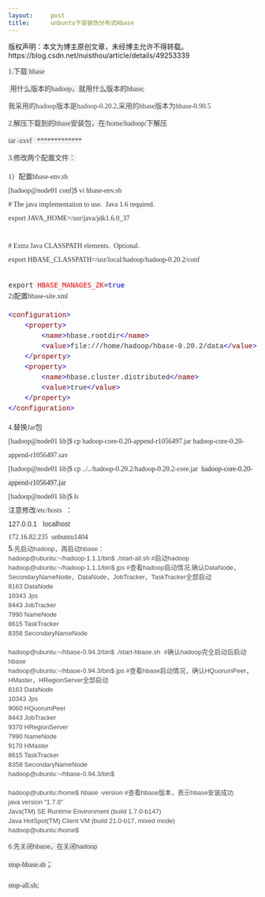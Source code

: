 ```yaml
---
layout:     post
title:      unbuntu下安装伪分布式Hbase
---
```

<div id="article_content" class="article_content clearfix csdn-tracking-statistics" data-pid="blog" data-mod="popu_307" data-dsm="post">
								<div class="article-copyright">
					版权声明：本文为博主原创文章，未经博主允许不得转载。					https://blog.csdn.net/nuisthou/article/details/49253339				</div>
								            <link rel="stylesheet" href="https://csdnimg.cn/release/phoenix/template/css/ck_htmledit_views-f76675cdea.css">
						<div class="htmledit_views" id="content_views">
                
<span style="color:rgb(68,68,68);font-family:'微软雅黑', '宋体';font-size:14px;line-height:21px;background-color:rgb(241,241,241);">1.下载 hbase</span><br style="color:rgb(68,68,68);font-family:'微软雅黑', '宋体';font-size:14px;line-height:21px;background-color:rgb(241,241,241);"><p><span style="color:rgb(68,68,68);font-family:'微软雅黑', '宋体';font-size:14px;line-height:21px;background-color:rgb(241,241,241);"> 用什么版本的hadoop，就用什么版本的hbase;</span></p>
<p><span style="font-family:'微软雅黑', '宋体';color:#444444;"><span style="font-size:14px;line-height:21px;">我采用的hadoop版本是hadoop-0.20.2,采用的hbase版本为hbase-0.90.5</span></span></p>
<p><span style="color:rgb(68,68,68);font-family:'微软雅黑', '宋体';font-size:14px;line-height:21px;background-color:rgb(241,241,241);">2.解压下载到的hbase安装包，在/home/hadoop/下解压</span></p>
<p><span style="color:rgb(68,68,68);font-family:'微软雅黑', '宋体';font-size:14px;line-height:21px;background-color:rgb(241,241,241);">tar -zxvf   *************</span></p>
<p><span style="color:rgb(68,68,68);font-family:'微软雅黑', '宋体';font-size:14px;line-height:21px;background-color:rgb(241,241,241);">3.修改两个配置文件：</span></p>
<p><span style="color:rgb(68,68,68);font-family:'微软雅黑', '宋体';font-size:14px;line-height:21px;background-color:rgb(241,241,241);"></span></p>
<div style="border-width:0px;list-style:none;color:rgb(51,51,51);font-family:'宋体';font-size:14px;line-height:28px;">
1）配置hbase-env.sh </div>
<div style="border-width:0px;list-style:none;color:rgb(51,51,51);font-family:'宋体';font-size:14px;line-height:28px;">
[hadoop@node01 conf]$ vi hbase-env.sh</div>
<div style="border-width:0px;list-style:none;color:rgb(51,51,51);font-family:'宋体';font-size:14px;line-height:28px;">
# The java implementation to use.  Java 1.6 required.</div>
<div style="border-width:0px;list-style:none;color:rgb(51,51,51);font-family:'宋体';font-size:14px;line-height:28px;">
export JAVA_HOME=/usr/java/jdk1.6.0_37</div>
<div style="border-width:0px;list-style:none;color:rgb(51,51,51);font-family:'宋体';font-size:14px;line-height:28px;">
 </div>
<div style="border-width:0px;list-style:none;color:rgb(51,51,51);font-family:'宋体';font-size:14px;line-height:28px;">
# Extra Java CLASSPATH elements.  Optional.</div>
<div style="border-width:0px;list-style:none;color:rgb(51,51,51);font-family:'宋体';font-size:14px;line-height:28px;">
export HBASE_CLASSPATH=/usr/local/hadoop/hadoop-0.20.2/conf</div>
<div style="border-width:0px;list-style:none;color:rgb(51,51,51);font-family:'宋体';font-size:14px;line-height:28px;">
<br></div>
<div style="border-width:0px;list-style:none;color:rgb(51,51,51);font-family:'宋体';font-size:14px;line-height:28px;">
<span style="font-family:Monaco, 'DejaVu Sans Mono', 'Bitstream Vera Sans Mono', Consolas, 'Courier New', monospace;line-height:18px;background-color:rgb(250,250,250);">export </span><span class="attribute" style="border:none;color:#FF0000;background-color:rgb(250,250,250);font-family:Monaco, 'DejaVu Sans Mono', 'Bitstream Vera Sans Mono', Consolas, 'Courier New', monospace;line-height:18px;">HBASE_MANAGES_ZK</span><span style="font-family:Monaco, 'DejaVu Sans Mono', 'Bitstream Vera Sans Mono', Consolas, 'Courier New', monospace;line-height:18px;background-color:rgb(250,250,250);">=</span><span class="attribute-value" style="border:none;color:#0000FF;background-color:rgb(250,250,250);font-family:Monaco, 'DejaVu Sans Mono', 'Bitstream Vera Sans Mono', Consolas, 'Courier New', monospace;line-height:18px;">true</span><span style="font-family:Monaco, 'DejaVu Sans Mono', 'Bitstream Vera Sans Mono', Consolas, 'Courier New', monospace;line-height:18px;background-color:rgb(250,250,250);"> </span><br></div>
<div style="border-width:0px;list-style:none;color:rgb(51,51,51);font-family:'宋体';font-size:14px;line-height:28px;">
2)<span style="color:rgb(51,51,51);font-family:'宋体';font-size:14px;line-height:28px;">配置hbase-site.xml </span></div>
<div style="border-width:0px;list-style:none;color:rgb(51,51,51);font-family:'宋体';font-size:14px;line-height:28px;">
<span style="color:rgb(51,51,51);font-family:'宋体';font-size:14px;line-height:28px;"></span>
<pre style="line-height:18px;font-family:'Courier New' !important;"><span style="color:rgb(0,0,255);line-height:1.5 !important;">&lt;</span><span style="color:rgb(128,0,0);line-height:1.5 !important;">configuration</span><span style="color:rgb(0,0,255);line-height:1.5 !important;">&gt;</span>
    <span style="color:rgb(0,0,255);line-height:1.5 !important;">&lt;</span><span style="color:rgb(128,0,0);line-height:1.5 !important;">property</span><span style="color:rgb(0,0,255);line-height:1.5 !important;">&gt;</span>
        <span style="color:rgb(0,0,255);line-height:1.5 !important;">&lt;</span><span style="color:rgb(128,0,0);line-height:1.5 !important;">name</span><span style="color:rgb(0,0,255);line-height:1.5 !important;">&gt;</span>hbase.rootdir<span style="color:rgb(0,0,255);line-height:1.5 !important;">&lt;/</span><span style="color:rgb(128,0,0);line-height:1.5 !important;">name</span><span style="color:rgb(0,0,255);line-height:1.5 !important;">&gt;</span>
        <span style="color:rgb(0,0,255);line-height:1.5 !important;">&lt;</span><span style="color:rgb(128,0,0);line-height:1.5 !important;">value</span><span style="color:rgb(0,0,255);line-height:1.5 !important;">&gt;</span>file:///home/hadoop/hbase-0.20.2/data<span style="color:rgb(0,0,255);line-height:1.5 !important;">&lt;/</span><span style="color:rgb(128,0,0);line-height:1.5 !important;">value</span><span style="color:rgb(0,0,255);line-height:1.5 !important;">&gt;</span>
    <span style="color:rgb(0,0,255);line-height:1.5 !important;">&lt;/</span><span style="color:rgb(128,0,0);line-height:1.5 !important;">property</span><span style="color:rgb(0,0,255);line-height:1.5 !important;">&gt;</span>
    <span style="color:rgb(0,0,255);line-height:1.5 !important;">&lt;</span><span style="color:rgb(128,0,0);line-height:1.5 !important;">property</span><span style="color:rgb(0,0,255);line-height:1.5 !important;">&gt;</span>
        <span style="color:rgb(0,0,255);line-height:1.5 !important;">&lt;</span><span style="color:rgb(128,0,0);line-height:1.5 !important;">name</span><span style="color:rgb(0,0,255);line-height:1.5 !important;">&gt;</span>hbase.cluster.distributed<span style="color:rgb(0,0,255);line-height:1.5 !important;">&lt;/</span><span style="color:rgb(128,0,0);line-height:1.5 !important;">name</span><span style="color:rgb(0,0,255);line-height:1.5 !important;">&gt;</span>
        <span style="color:rgb(0,0,255);line-height:1.5 !important;">&lt;</span><span style="color:rgb(128,0,0);line-height:1.5 !important;">value</span><span style="color:rgb(0,0,255);line-height:1.5 !important;">&gt;</span>true<span style="color:rgb(0,0,255);line-height:1.5 !important;">&lt;/</span><span style="color:rgb(128,0,0);line-height:1.5 !important;">value</span><span style="color:rgb(0,0,255);line-height:1.5 !important;">&gt;</span>
    <span style="color:rgb(0,0,255);line-height:1.5 !important;">&lt;/</span><span style="color:rgb(128,0,0);line-height:1.5 !important;">property</span><span style="color:rgb(0,0,255);line-height:1.5 !important;">&gt;</span>
<span style="color:rgb(0,0,255);line-height:1.5 !important;">&lt;/</span><span style="color:rgb(128,0,0);line-height:1.5 !important;">configuration</span><span style="color:rgb(0,0,255);line-height:1.5 !important;">&gt;</span></pre>
4.替换Jar包
<div style="border-width:0px;list-style:none;color:rgb(51,51,51);font-family:'宋体';font-size:14px;line-height:28px;">
[hadoop@node01 lib]$ cp hadoop-core-0.20-append-r1056497.jar hadoop-core-0.20-append-r1056497.sav</div>
<div style="border-width:0px;list-style:none;color:rgb(51,51,51);font-family:'宋体';font-size:14px;line-height:28px;">
[hadoop@node01 lib]$ cp ../../hadoop-0.20.2/hadoop-0.20.2-core.jar  <span style="color:rgb(51,51,51);font-family:'宋体';font-size:14px;line-height:28px;background-color:rgb(241,241,241);">hadoop-core-0.20-append-r1056497.jar</span></div>
<div style="border-width:0px;list-style:none;color:rgb(51,51,51);font-family:'宋体';font-size:14px;line-height:28px;">
[hadoop@node01 lib]$ ls</div>
<div style="border-width:0px;list-style:none;color:rgb(51,51,51);font-family:'宋体';font-size:14px;line-height:28px;">
注意修改/etc/hosts  ：</div>
<div style="border-width:0px;list-style:none;color:rgb(51,51,51);font-family:'宋体';font-size:14px;line-height:28px;">
<span style="color:rgb(54,46,43);font-family:Arial;font-size:14px;line-height:26px;">127.0.0.1   localhost </span></div>
<div style="border-width:0px;list-style:none;color:rgb(51,51,51);font-family:'宋体';font-size:14px;line-height:28px;">
172.16.82.235  unbuntu1404  </div>
</div>
5.<span style="color:rgb(75,75,75);font-family:Verdana, Geneva, Arial, Helvetica, sans-serif;font-size:13px;line-height:19px;">先启动hadoop，再启动hbase：</span><br style="color:rgb(75,75,75);font-family:Verdana, Geneva, Arial, Helvetica, sans-serif;font-size:13px;line-height:19px;"><span style="color:rgb(75,75,75);font-family:Verdana, Geneva, Arial, Helvetica, sans-serif;font-size:13px;line-height:19px;">hadoop@ubuntu:~/hadoop-1.1.1/bin$ ./start-all.sh #启动hadoop</span><br style="color:rgb(75,75,75);font-family:Verdana, Geneva, Arial, Helvetica, sans-serif;font-size:13px;line-height:19px;"><span style="color:rgb(75,75,75);font-family:Verdana, Geneva, Arial, Helvetica, sans-serif;font-size:13px;line-height:19px;">hadoop@ubuntu:~/hadoop-1.1.1/bin$ jps #查看hadoop启动情况,确认DataNode，SecondaryNameNode，DataNode，JobTracker，TaskTracker全部启动</span><br style="color:rgb(75,75,75);font-family:Verdana, Geneva, Arial, Helvetica, sans-serif;font-size:13px;line-height:19px;"><span style="color:rgb(75,75,75);font-family:Verdana, Geneva, Arial, Helvetica, sans-serif;font-size:13px;line-height:19px;">8163 DataNode</span><br style="color:rgb(75,75,75);font-family:Verdana, Geneva, Arial, Helvetica, sans-serif;font-size:13px;line-height:19px;"><span style="color:rgb(75,75,75);font-family:Verdana, Geneva, Arial, Helvetica, sans-serif;font-size:13px;line-height:19px;">10343 Jps</span><br style="color:rgb(75,75,75);font-family:Verdana, Geneva, Arial, Helvetica, sans-serif;font-size:13px;line-height:19px;"><span style="color:rgb(75,75,75);font-family:Verdana, Geneva, Arial, Helvetica, sans-serif;font-size:13px;line-height:19px;">8443 JobTracker</span><br style="color:rgb(75,75,75);font-family:Verdana, Geneva, Arial, Helvetica, sans-serif;font-size:13px;line-height:19px;"><span style="color:rgb(75,75,75);font-family:Verdana, Geneva, Arial, Helvetica, sans-serif;font-size:13px;line-height:19px;">7990 NameNode</span><br style="color:rgb(75,75,75);font-family:Verdana, Geneva, Arial, Helvetica, sans-serif;font-size:13px;line-height:19px;"><span style="color:rgb(75,75,75);font-family:Verdana, Geneva, Arial, Helvetica, sans-serif;font-size:13px;line-height:19px;">8615 TaskTracker</span><br style="color:rgb(75,75,75);font-family:Verdana, Geneva, Arial, Helvetica, sans-serif;font-size:13px;line-height:19px;"><span style="color:rgb(75,75,75);font-family:Verdana, Geneva, Arial, Helvetica, sans-serif;font-size:13px;line-height:19px;">8358 SecondaryNameNode </span><br style="color:rgb(75,75,75);font-family:Verdana, Geneva, Arial, Helvetica, sans-serif;font-size:13px;line-height:19px;"><br style="color:rgb(75,75,75);font-family:Verdana, Geneva, Arial, Helvetica, sans-serif;font-size:13px;line-height:19px;"><span style="color:rgb(75,75,75);font-family:Verdana, Geneva, Arial, Helvetica, sans-serif;font-size:13px;line-height:19px;">hadoop@ubuntu:~/hbase-0.94.3/bin$ ./start-hbase.sh  #确认hadoop完全启动后启动hbase</span><br style="color:rgb(75,75,75);font-family:Verdana, Geneva, Arial, Helvetica, sans-serif;font-size:13px;line-height:19px;"><span style="color:rgb(75,75,75);font-family:Verdana, Geneva, Arial, Helvetica, sans-serif;font-size:13px;line-height:19px;">hadoop@ubuntu:~/hbase-0.94.3/bin$ jps #查看hbase启动情况，确认HQuorumPeer，HMaster，HRegionServer全部启动</span><br style="color:rgb(75,75,75);font-family:Verdana, Geneva, Arial, Helvetica, sans-serif;font-size:13px;line-height:19px;"><span style="color:rgb(75,75,75);font-family:Verdana, Geneva, Arial, Helvetica, sans-serif;font-size:13px;line-height:19px;">8163 DataNode</span><br style="color:rgb(75,75,75);font-family:Verdana, Geneva, Arial, Helvetica, sans-serif;font-size:13px;line-height:19px;"><span style="color:rgb(75,75,75);font-family:Verdana, Geneva, Arial, Helvetica, sans-serif;font-size:13px;line-height:19px;">10343 Jps</span><br style="color:rgb(75,75,75);font-family:Verdana, Geneva, Arial, Helvetica, sans-serif;font-size:13px;line-height:19px;"><span style="color:rgb(75,75,75);font-family:Verdana, Geneva, Arial, Helvetica, sans-serif;font-size:13px;line-height:19px;">9060 HQuorumPeer</span><br style="color:rgb(75,75,75);font-family:Verdana, Geneva, Arial, Helvetica, sans-serif;font-size:13px;line-height:19px;"><span style="color:rgb(75,75,75);font-family:Verdana, Geneva, Arial, Helvetica, sans-serif;font-size:13px;line-height:19px;">8443 JobTracker</span><br style="color:rgb(75,75,75);font-family:Verdana, Geneva, Arial, Helvetica, sans-serif;font-size:13px;line-height:19px;"><span style="color:rgb(75,75,75);font-family:Verdana, Geneva, Arial, Helvetica, sans-serif;font-size:13px;line-height:19px;">9370 HRegionServer</span><br style="color:rgb(75,75,75);font-family:Verdana, Geneva, Arial, Helvetica, sans-serif;font-size:13px;line-height:19px;"><span style="color:rgb(75,75,75);font-family:Verdana, Geneva, Arial, Helvetica, sans-serif;font-size:13px;line-height:19px;">7990 NameNode</span><br style="color:rgb(75,75,75);font-family:Verdana, Geneva, Arial, Helvetica, sans-serif;font-size:13px;line-height:19px;"><span style="color:rgb(75,75,75);font-family:Verdana, Geneva, Arial, Helvetica, sans-serif;font-size:13px;line-height:19px;">9170 HMaster</span><br style="color:rgb(75,75,75);font-family:Verdana, Geneva, Arial, Helvetica, sans-serif;font-size:13px;line-height:19px;"><span style="color:rgb(75,75,75);font-family:Verdana, Geneva, Arial, Helvetica, sans-serif;font-size:13px;line-height:19px;">8615 TaskTracker</span><br style="color:rgb(75,75,75);font-family:Verdana, Geneva, Arial, Helvetica, sans-serif;font-size:13px;line-height:19px;"><span style="color:rgb(75,75,75);font-family:Verdana, Geneva, Arial, Helvetica, sans-serif;font-size:13px;line-height:19px;">8358 SecondaryNameNode</span><br style="color:rgb(75,75,75);font-family:Verdana, Geneva, Arial, Helvetica, sans-serif;font-size:13px;line-height:19px;"><span style="color:rgb(75,75,75);font-family:Verdana, Geneva, Arial, Helvetica, sans-serif;font-size:13px;line-height:19px;">hadoop@ubuntu:~/hbase-0.94.3/bin$ </span><br style="color:rgb(75,75,75);font-family:Verdana, Geneva, Arial, Helvetica, sans-serif;font-size:13px;line-height:19px;"><br style="color:rgb(75,75,75);font-family:Verdana, Geneva, Arial, Helvetica, sans-serif;font-size:13px;line-height:19px;"><span style="color:rgb(75,75,75);font-family:Verdana, Geneva, Arial, Helvetica, sans-serif;font-size:13px;line-height:19px;">hadoop@ubuntu:/home$ hbase -version #查看hbase版本，表示hbase安装成功</span><br style="color:rgb(75,75,75);font-family:Verdana, Geneva, Arial, Helvetica, sans-serif;font-size:13px;line-height:19px;"><span style="color:rgb(75,75,75);font-family:Verdana, Geneva, Arial, Helvetica, sans-serif;font-size:13px;line-height:19px;">java version "1.7.0"</span><br style="color:rgb(75,75,75);font-family:Verdana, Geneva, Arial, Helvetica, sans-serif;font-size:13px;line-height:19px;"><span style="color:rgb(75,75,75);font-family:Verdana, Geneva, Arial, Helvetica, sans-serif;font-size:13px;line-height:19px;">Java(TM) SE Runtime Environment (build 1.7.0-b147)</span><br style="color:rgb(75,75,75);font-family:Verdana, Geneva, Arial, Helvetica, sans-serif;font-size:13px;line-height:19px;"><span style="color:rgb(75,75,75);font-family:Verdana, Geneva, Arial, Helvetica, sans-serif;font-size:13px;line-height:19px;">Java HotSpot(TM) Client VM (build 21.0-b17, mixed mode)</span><br style="color:rgb(75,75,75);font-family:Verdana, Geneva, Arial, Helvetica, sans-serif;font-size:13px;line-height:19px;"><span style="color:rgb(75,75,75);font-family:Verdana, Geneva, Arial, Helvetica, sans-serif;font-size:13px;line-height:19px;">hadoop@ubuntu:/home$ </span>
<p></p>
<p><span style="color:rgb(68,68,68);font-family:'微软雅黑', '宋体';font-size:14px;line-height:21px;background-color:rgb(241,241,241);"><span style="color:rgb(75,75,75);font-family:Verdana, Geneva, Arial, Helvetica, sans-serif;font-size:13px;line-height:19px;">6.先关闭hbase，在关闭hadoop</span></span></p>
<p><span style="color:rgb(68,68,68);font-family:'微软雅黑', '宋体';font-size:14px;line-height:21px;background-color:rgb(241,241,241);"><span style="color:rgb(75,75,75);font-family:Verdana, Geneva, Arial, Helvetica, sans-serif;font-size:13px;line-height:19px;"><span style="color:rgb(51,51,51);font-family:'宋体';font-size:14px;line-height:28px;">stop-hbase.sh；</span><br></span></span></p>
<p><span style="color:rgb(68,68,68);font-family:'微软雅黑', '宋体';font-size:14px;line-height:21px;background-color:rgb(241,241,241);"><span style="color:rgb(75,75,75);font-family:Verdana, Geneva, Arial, Helvetica, sans-serif;font-size:13px;line-height:19px;"><span style="color:rgb(51,51,51);font-family:'宋体';font-size:14px;line-height:28px;">stop-all.sh;</span></span></span></p>
            </div>
                </div>
